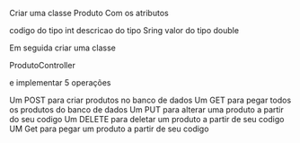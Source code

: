 Criar uma classe Produto
Com os atributos

codigo do tipo int
descricao do tipo Sring
valor do tipo double

Em seguida criar uma classe

ProdutoController

e implementar 5 operações

Um POST para criar produtos no banco de dados
Um GET para pegar todos os produtos do banco de dados
Um PUT para alterar uma produto a partir do seu codigo
Um DELETE para deletar um produto a partir de seu codigo
UM Get para pegar um produto a partir de seu codigo